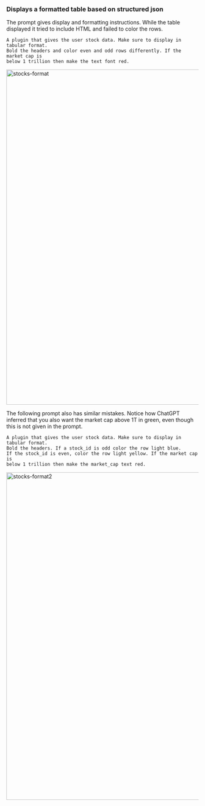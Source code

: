 ### Displays a formatted table based on structured json  

The prompt gives display and formatting instructions. While the table displayed 
it tried to include HTML and failed to color the rows.
```
A plugin that gives the user stock data. Make sure to display in tabular format.
Bold the headers and color even and odd rows differently. If the market cap is
below 1 trillion then make the text font red.
```
<img width="877" alt="stocks-format" src="https://github.com/sisbell/chatgpt-plugins/assets/64116/cf23438a-c296-42c2-81c3-7f4c28564901">

The following prompt also has similar mistakes. Notice how ChatGPT inferred that you
also want the market cap above 1T in green, even though this is not given in the prompt.
```
A plugin that gives the user stock data. Make sure to display in tabular format.
Bold the headers. If a stock_id is odd color the row light blue.
If the stock_id is even, color the row light yellow. If the market cap is
below 1 trillion then make the market_cap text red.
```
<img width="857" alt="stocks-format2" src="https://github.com/sisbell/chatgpt-plugins/assets/64116/af66ea20-75e5-4a0f-bec2-79045d0f500c">